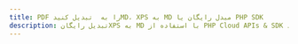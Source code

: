 ---title: PDF را به  تبدیل کنیدMD، XPS به MD مبدل رایگان یا PHP SDKdescription: تبدیل رایگانXPS به MD با استفاده از PHP Cloud APIs & SDK همچنین اسناد PDF را در Cloud ایجاد، ویرایش و رندر کنید.---